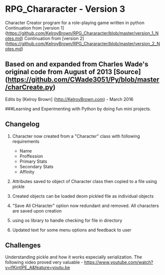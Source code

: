 # RPG_Chararacter - Version 3
Character Creator program for a role-playing game written in python
Continuation from [version 1] (https://github.com/KelroyBrown/RPG_Chararacter/blob/master/version_1_Notes.md)
Continuation from [version 2] (https://github.com/KelroyBrown/RPG_Chararacter/blob/master/version_2_Notes.md)

## Based on and expanded from Charles Wade's original code from August of 2013 [Source] (https://github.com/CWade3051/Py/blob/master/charCreate.py)

Edits by [Kelroy Brown] (http://KelroyBrown.com) - March 2016

###Learning and Experimenting with Python by doing fun mini projects.

## Changelog

1. Character now created from a "Character" class with following requirements
      - Name
      - Proffession
      - Primary Stats
      - Secondary Stats
      - Affinity
      
2. Attributes saved to object of Character class then copied to a file using pickle
      
3. Created objects can be loaded deom pickled file as individual objects
    
4. "Save All CHaracter" option now redundant and removed. All characters are saved upon creation

5. using os library to handle checking for file in directory 

6. Updated text for some menu options and feedback to user


## Challenges

Understanding pickle and how it works especially serialization. The following video proved very valuable - https://www.youtube.com/watch?v=ifKintlPE_A&feature=youtu.be

    
